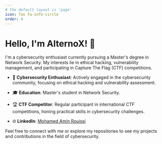 ```yaml
---
# the default layout is 'page'
icon: fas fa-info-circle
order: 4
---
```


# Hello, I'm AlternoX! 👋

I'm a cybersecurity enthusiast currently pursuing a Master's degree in Network Security. My interests lie in ethical hacking, vulnerability management, and participating in Capture The Flag (CTF) competitions.

- 🔐 **Cybersecurity Enthusiast**: Actively engaged in the cybersecurity community, focusing on ethical hacking and vulnerability assessment.

- 🎓 **Education**: Master's student in Network Security.

- 🏆 **CTF Competitor**: Regular participant in international CTF competitions, honing practical skills in cybersecurity challenges.

- 🌐 **LinkedIn**: [Mohamed Amin Rouissi](https://www.linkedin.com/in/mohammed-amin-rouissi/)

Feel free to connect with me or explore my repositories to see my projects and contributions in the field of cybersecurity.


